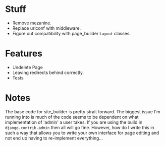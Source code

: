 # Stuff

- Remove mezanine.
- Replace urlconf with middleware.
- Figure out compatibility with page\_builder `Layout` classes.

# Features

- Undelete Page
- Leaving redirects behind correctly.
- Tests

# Notes

The base code for site\_builder is pretty strait forward.  The biggest issue
I'm running into is much of the code seems to be dependent on what
implementation of 'admin' a user takes.  If you are using the build in
`django.contrib.admin` then all will go fine.  However, how do I write this in
such a way that allows you to write your own interface for page editing and not
end up having to re-implement everything...
